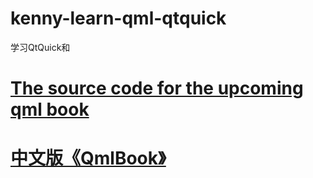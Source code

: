 # kenny-learn-qml-qtquick
学习QtQuick和
# <a href="https://github.com/qmlbook/qmlbook">The source code for the upcoming qml book</a>
# <a href="https://github.com/cwc1987/QmlBook-In-Chinese">中文版《QmlBook》</a>
